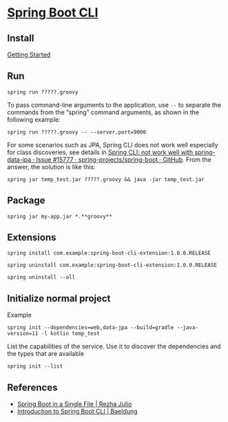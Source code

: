# [Spring Boot CLI](https://docs.spring.io/spring-boot/docs/current/reference/html/spring-boot-cli.html)

## Install

[Getting Started](https://docs.spring.io/spring-boot/docs/current/reference/html/getting-started.html#getting-started-installing-spring-boot)


## Run

```
spring run ?????.groovy
```

To pass command-line arguments to the application, use `--` to separate the commands from the “spring” command arguments, as shown in the following example:

```
spring run ?????.groovy -- --server.port=9000
```


For some scenarios such as JPA, Spring CLI does not work well especially for class discoveries, see details in [Spring CLI: not work well with spring-data-jpa · Issue #15777 · spring-projects/spring-boot · GitHub](https://github.com/spring-projects/spring-boot/issues/15777). From the answer, the solution is like this:

```
spring jar temp_test.jar ?????.groovy && java -jar temp_test.jar
```

## Package

```
spring jar my-app.jar *.**groovy**
```

## Extensions
```
spring install com.example:spring-boot-cli-extension:1.0.0.RELEASE
```

```
spring uninstall com.example:spring-boot-cli-extension:1.0.0.RELEASE
```

```
spring uninstall --all
```

## Initialize normal project
Example
```
spring init --dependencies=web,data-jpa --build=gradle --java-version=11 -l kotlin temp_test
```

List the capabilities of the service. Use it to discover the dependencies and the types that are available
```
spring init --list
```

## References
- [Spring Boot in a Single File | Rezha Julio](https://rezhajul.io/spring-boot-in-a-single-file/)
- [Introduction to Spring Boot CLI | Baeldung](https://www.baeldung.com/spring-boot-cli)